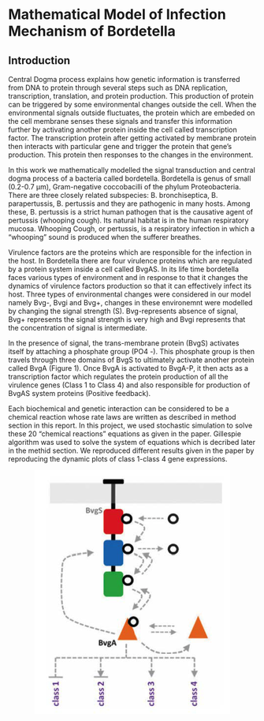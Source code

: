 # Mathematical Model of Infection Mechanism of Bordetella

## Introduction
Central Dogma process explains how genetic information is transferred from DNA to protein through several steps such as DNA replication, transcription, translation, and protein production. This production of protein can be triggered by some environmental changes outside the cell. When the environmental signals outside fluctuates, the protein which are embeded on the cell membrane senses these signals and transfer this information further by activating another protein inside the cell called transcription factor. The transcription protein after getting activated by membrane protein then interacts with particular gene and trigger the protein that gene’s production. This protein then responses to the changes in the environment.

In this work we mathematically modelled the signal transduction and central dogma process of a bacteria called bordetella. Bordetella is genus of small (0.2-0.7 μm), Gram-negative coccobacilli of the phylum Proteobacteria. There are three closely related subspecies: B. bronchiseptica, B. parapertussis, B. pertussis and they are pathogenic in many hosts. Among these, B. pertussis is a strict human pathogen that is the causative agent of pertussis (whooping cough). Its natural habitat is in the human respiratory mucosa. Whooping Cough, or pertussis, is a respiratory infection in which a “whooping” sound is produced when the sufferer breathes.

Virulence factors are the proteins which are responsible for the infection in the host. In Bordetella there are four virulence proteins which are regulated by a protein system inside a cell called BvgAS. In its life time bordetella faces various types of environment and in response to that it changes the dynamics of virulence factors production so that it can effectively infect its host. Three types of environmental changes were considered in our model namely Bvg-, Bvgi and Bvg+, changes in these environemnt were modelled by changing the signal strength (S). Bvg-represents absence of signal, Bvg+ represents the signal strength is very high and Bvgi represents that the concentration of signal is intermediate.

In the presence of signal, the trans-membrane protein (BvgS) activates itself by attaching a phosphate group (PO4 -). This phosphate group is then travels through three domains of BvgS to ultimately activate another protein called BvgA (Figure 1). Once BvgA is activated to BvgA-P, it then acts as a transcription factor which regulates the protein production of all the virulence genes (Class 1 to Class 4) and also responsible for production of BvgAS system proteins (Positive feedback).

Each biochemical and genetic interaction can be considered to be a chemical reaction whose rate laws are written as described in method section in this report. In this project, we used stochastic simulation to solve these 20 “chemical reactions” equations as given in the paper. Gillespie algorithm was used to solve the system of equations which is decribed later in the methid section. We reproduced different results given in the paper by reproducing the dynamic plots of class 1-class 4 gene expressions.

<p align="center">
<img src="BvgAS.png">
</p>
